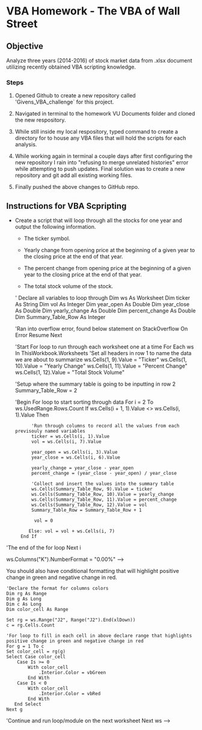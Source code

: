 <!-- # Givens_VBA_challenge -->
# VBA Homework - The VBA of Wall Street

## Objective

Analyze three years (2014-2016) of stock market data from .xlsx document utilizing recently obtained VBA scripting knowledge.


### Steps

1. Opened Github to create a new repository called 'Givens_VBA_challenge` for this project.

2. Navigated in terminal to the homework VU Documents folder and cloned the new respository.

3. While still inside my local respository, typed command <mkdir VBAstocks> to create a directory for to house any VBA files that will hold the scripts for each analysis.

4. While working again in terminal a couple days after first configuring the new repository I rain into "refusing to merge unrelated histories" error while attempting to push updates. Final solution was to create a new repository and git add all existing working files. 

5. Finally pushed the above changes to GitHub repo.


## Instructions for VBA Scpripting 



* Create a script that will loop through all the stocks for one year and output the following information.

  * The ticker symbol.

  * Yearly change from opening price at the beginning of a given year to the closing price at the end of that year.

  * The percent change from opening price at the beginning of a given year to the closing price at the end of that year.

  * The total stock volume of the stock.

  ' Declare all variables to loop through
    Dim ws As Worksheet
    Dim ticker As String
    Dim vol As Integer
    Dim year_open As Double
    Dim year_close As Double
    Dim yearly_change As Double
    Dim percent_change As Double
    Dim Summary_Table_Row As Integer

    'Ran into overflow error, found below statement on StackOverflow
    On Error Resume Next

    'Start For loop to run through each worksheet one at a time
      For Each ws In ThisWorkbook.Worksheets
        'Set all headers in row 1 to name the data we are about to summarize
        ws.Cells(1, 9).Value = "Ticker"
        ws.Cells(1, 10).Value = "Yearly Change"
        ws.Cells(1, 11).Value = "Percent Change"
        ws.Cells(1, 12).Value = "Total Stock Volume"

    'Setup where the summary table is going to be inputting in row 2
      Summary_Table_Row = 2

    'Begin For loop to start sorting through data
        For i = 2 To ws.UsedRange.Rows.Count
             If ws.Cells(i + 1, 1).Value <> ws.Cells(i, 1).Value Then
            
            'Run through columns to record all the values from each previsouly named variables
            ticker = ws.Cells(i, 1).Value
            vol = ws.Cells(i, 7).Value

            year_open = ws.Cells(i, 3).Value
            year_close = ws.Cells(i, 6).Value

            yearly_change = year_close - year_open
            percent_change = (year_close - year_open) / year_close

            'Collect and insert the values into the summary table
            ws.Cells(Summary_Table_Row, 9).Value = ticker
            ws.Cells(Summary_Table_Row, 10).Value = yearly_change
            ws.Cells(Summary_Table_Row, 11).Value = percent_change
            ws.Cells(Summary_Table_Row, 12).Value = vol
            Summary_Table_Row = Summary_Table_Row + 1

             vol = 0
        
           Else: vol = vol + ws.Cells(i, 7)
        End If

        

'The end of the for loop
    Next i
    
ws.Columns("K").NumberFormat = "0.00%" -->

  You should also have conditional formatting that will highlight positive change in green and negative change in red.

    'Declare the format for columns colors
    Dim rg As Range
    Dim g As Long
    Dim c As Long
    Dim color_cell As Range
    
    Set rg = ws.Range("J2", Range("J2").End(xlDown))
    c = rg.Cells.Count
    
    'For loop to fill in each cell in above declare range that highlights positive change in green and negative change in red
    For g = 1 To c
    Set color_cell = rg(g)
    Select Case color_cell
        Case Is >= 0
            With color_cell
                .Interior.Color = vbGreen
            End With
        Case Is < 0
            With color_cell
                .Interior.Color = vbRed
            End With
       End Select
    Next g


'Continue and run loop/module on the next worksheet
Next ws -->